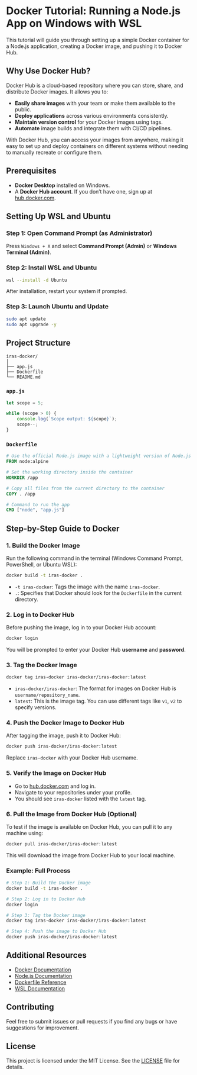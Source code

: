 # Docker Tutorial: Running a Node.js App on Windows with WSL
This tutorial will guide you through setting up a simple Docker container for a Node.js application, creating a Docker image, and pushing it to Docker Hub.

## Why Use Docker Hub?

Docker Hub is a cloud-based repository where you can store, share, and distribute Docker images. It allows you to:

- **Easily share images** with your team or make them available to the public.
- **Deploy applications** across various environments consistently.
- **Maintain version control** for your Docker images using tags.
- **Automate** image builds and integrate them with CI/CD pipelines.

With Docker Hub, you can access your images from anywhere, making it easy to set up and deploy containers on different systems without needing to manually recreate or configure them.

## Prerequisites

- **Docker Desktop** installed on Windows.
- A **Docker Hub account**. If you don’t have one, sign up at [hub.docker.com](https://hub.docker.com/).

## Setting Up WSL and Ubuntu

### Step 1: Open Command Prompt (as Administrator)

Press `Windows + X` and select **Command Prompt (Admin)** or **Windows Terminal (Admin)**.

### Step 2: Install WSL and Ubuntu

```bash
wsl --install -d Ubuntu
```

After installation, restart your system if prompted.

### Step 3: Launch Ubuntu and Update

```bash
sudo apt update
sudo apt upgrade -y
```

## Project Structure

```plaintext
iras-docker/
│
├── app.js
├── Dockerfile
└── README.md
```

### `app.js`

```javascript
let scope = 5;

while (scope > 0) {
    console.log(`Scope output: ${scope}`);
    scope--;
}
```

### `Dockerfile`

```dockerfile
# Use the official Node.js image with a lightweight version of Node.js
FROM node:alpine

# Set the working directory inside the container
WORKDIR /app

# Copy all files from the current directory to the container
COPY . /app

# Command to run the app
CMD ["node", "app.js"]
```

## Step-by-Step Guide to Docker

### 1. Build the Docker Image

Run the following command in the terminal (Windows Command Prompt, PowerShell, or Ubuntu WSL):

```bash
docker build -t iras-docker .
```

- `-t iras-docker`: Tags the image with the name `iras-docker`.
- `.`: Specifies that Docker should look for the `Dockerfile` in the current directory.

### 2. Log in to Docker Hub

Before pushing the image, log in to your Docker Hub account:

```bash
docker login
```

You will be prompted to enter your Docker Hub **username** and **password**.

### 3. Tag the Docker Image
```bash
docker tag iras-docker iras-docker/iras-docker:latest
```

- `iras-docker/iras-docker`: The format for images on Docker Hub is `username/repository_name`.
- `latest`: This is the image tag. You can use different tags like `v1`, `v2` to specify versions.

### 4. Push the Docker Image to Docker Hub

After tagging the image, push it to Docker Hub:

```bash
docker push iras-docker/iras-docker:latest
```

Replace `iras-docker` with your Docker Hub username.

### 5. Verify the Image on Docker Hub

- Go to [hub.docker.com](https://hub.docker.com/) and log in.
- Navigate to your repositories under your profile.
- You should see `iras-docker` listed with the `latest` tag.

### 6. Pull the Image from Docker Hub (Optional)

To test if the image is available on Docker Hub, you can pull it to any machine using:

```bash
docker pull iras-docker/iras-docker:latest
```

This will download the image from Docker Hub to your local machine.

### Example: Full Process

```bash
# Step 1: Build the Docker image
docker build -t iras-docker .

# Step 2: Log in to Docker Hub
docker login

# Step 3: Tag the Docker image
docker tag iras-docker iras-docker/iras-docker:latest

# Step 4: Push the image to Docker Hub
docker push iras-docker/iras-docker:latest
```

## Additional Resources

- [Docker Documentation](https://docs.docker.com/)
- [Node.js Documentation](https://nodejs.org/en/docs/)
- [Dockerfile Reference](https://docs.docker.com/engine/reference/builder/)
- [WSL Documentation](https://docs.microsoft.com/en-us/windows/wsl/)

## Contributing

Feel free to submit issues or pull requests if you find any bugs or have suggestions for improvement.

## License

This project is licensed under the MIT License. See the [LICENSE](LICENSE) file for details.
